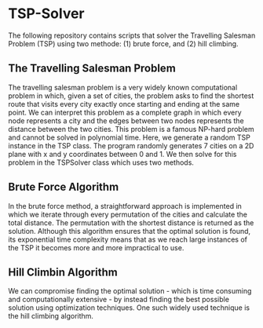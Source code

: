 # TSP-Solver

The following repository contains scripts that solver the Travelling Salesman Problem (TSP) using two methode: (1) brute force, and (2) hill climbing.

## The Travelling Salesman Problem

The travelling salesman problem is a very widely known computational problem in which, given a set of cities, the problem asks to find the shortest route that visits every city exactly once starting and ending at the same point. We can interpret this problem as a complete graph in which every node represents a city and the edges between two nodes represents the distance between the two cities. This problem is a famous NP-hard problem and cannot be solved in polynomial time. Here, we generate a random TSP instance in the TSP class. The program randomly generates 7 cities on a 2D plane with x and y coordinates between 0 and 1. We then solve for this problem in the TSPSolver class which uses two methods.

## Brute Force Algorithm

In the brute force method, a straightforward approach is implemented in which we iterate through every permutation of the cities and calculate the total distance. The permutation with the shortest distance is returned as the solution. Although this algorithm ensures that the optimal solution is found, its exponential time complexity means that as we reach large instances of the TSP it becomes more and more impractical to use. 

## Hill Climbin Algorithm

We can compromise finding the optimal solution - which is time consuming and computationally extensive - by instead finding the best possible solution using optimization techniques. One such widely used technique is the hill climbing algorithm. 
